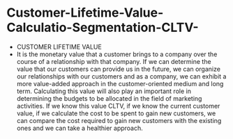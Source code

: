 # Customer-Lifetime-Value-Calculatio-Segmentation-CLTV-
- CUSTOMER LIFETIME VALUE
- It is the monetary value that a customer brings to a company over the course of a relationship with that company. 
  If we can determine the value that our customers can provide us in the future, we can organize our relationships 
  with our customers and as a company, we can exhibit a more value-added approach in the customer-oriented medium and long term. 
  Calculating this value will also play an important role in determining the budgets to be allocated in the field of marketing activities. 
  If we know this value CLTV, if we know the current customer value, if we calculate the cost to be spent to gain new customers, we can compare the cost 
  required to gain new customers with the existing ones and we can take a healthier approach.

